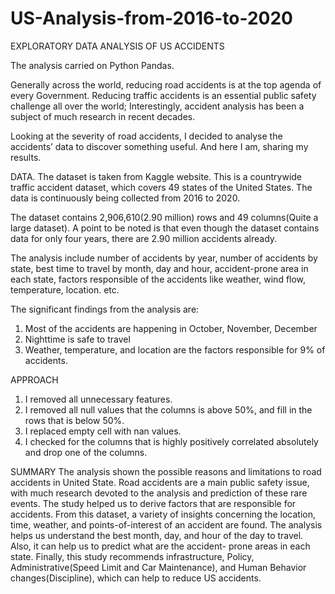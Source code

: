 # US-Analysis-from-2016-to-2020

EXPLORATORY DATA ANALYSIS OF US ACCIDENTS

The analysis carried on Python Pandas.

Generally across the world, reducing road accidents is at the top agenda of every Government.  Reducing traffic accidents is an essential public safety challenge all over
the world; Interestingly, accident analysis has been a subject of much research in recent decades.

Looking at the severity of road accidents, I decided to analyse the accidents’ data to discover something useful. And here I am, sharing my results.

DATA.
The dataset is taken from Kaggle website. This is a countrywide traffic accident dataset, which covers 49 states of the United States. The data is continuously being collected from  2016 to  2020.

The dataset contains 2,906,610(2.90 million) rows and 49 columns(Quite a large dataset). A point to be noted is that even though the dataset contains data for only four years, there are 2.90 million accidents already.

The analysis include number of accidents by year, number of accidents by state, best time to travel by month, day and hour, accident-prone area in each state, factors responsible of the accidents like weather, wind flow, temperature, location. etc.

The significant findings from the analysis are: 
1. Most of the accidents are happening in October, November, December
2. Nighttime is safe to travel
3. Weather, temperature, and location are the factors responsible for 9% of accidents.

APPROACH
1. I removed all unnecessary features.
2. I  removed all null values that  the columns is above 50%, and fill in the rows that is below 50%. 
3. I replaced empty cell with nan values. 
4. I checked for the columns that is  highly positively correlated absolutely and drop one of the columns.


SUMMARY
The analysis shown the possible reasons and limitations to road accidents in United State. Road accidents are a main public safety issue, with much research devoted to the analysis and prediction of these rare events. The study helped us to derive factors that are responsible for accidents. From this dataset, a variety of insights concerning the location, time, weather, and points-of-interest of an accident are found. The analysis helps us understand the best month, day, and hour of the day to travel. Also, it can help us to predict what are the accident- prone areas in each state. 
Finally, this study recommends infrastructure, Policy, Administrative(Speed Limit and Car Maintenance), and Human Behavior changes(Discipline), which can help to reduce US accidents.
